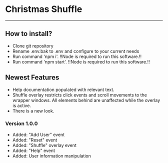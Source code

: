 # Christmas Shuffle

---

## How to install?

- Clone git repository
- Rename .env.bak to .env and configure to your current needs
- Run command 'npm i'. !!Node is required to run this software.!!
- Run command 'npm start'. !!Node is required to run this software.!!

## Newest Features

- Help documentation populated with relevant text.
- Shuffle overlay restricts click events and scroll movements to the wrapper windows. All elements behind are unaffected while the overlay is active.
- There is a new look.
  
### Version 1.0.0

- Added: "Add User" event
- Added: "Reset" event
- Added: "Shuffle" overlay event
- Added: "Help" event
- Added: User information manipulation
